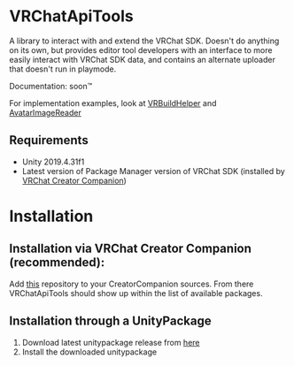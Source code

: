 # VRChatApiTools
A library to interact with and extend the VRChat SDK. Doesn't do anything on its own, but provides editor tool developers with an interface to more easily interact with VRChat SDK data, and contains an alternate uploader that doesn't run in playmode.

Documentation: soon™

For implementation examples, look at [VRBuildHelper](https://github.com/BocuD/VRBuildHelper) and [AvatarImageReader](https://github.com/Miner28/AvatarImageReader/)

## Requirements
- Unity 2019.4.31f1
- Latest version of Package Manager version of VRChat SDK (installed by [VRChat Creator Companion](https://vcc.docs.vrchat.com/))

# Installation
## Installation via VRChat Creator Companion (recommended):
Add [this](https://bocud.github.io/BocuDPackages/) repository to your CreatorCompanion sources. From there VRChatApiTools should show up within the list of available packages.

## Installation through a UnityPackage
1. Download latest unitypackage release from [here](https://github.com/BocuD/VRChatApiTools/releases/latest)
2. Install the downloaded unitypackage
